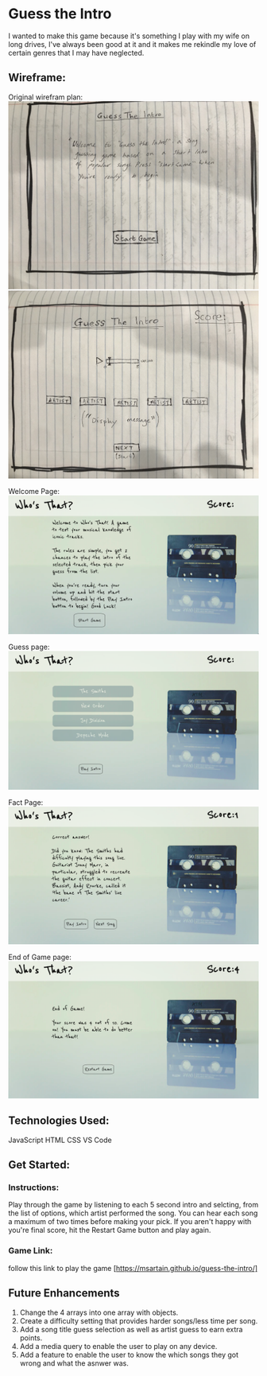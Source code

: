 # Guess the Intro

I wanted to make this game because it's something I play with my wife on long drives, I've always been good at it and it makes me rekindle my love of certain genres that I may have neglected.

## Wireframe:

Original wirefram plan:
![Welcome page](assests/Images/Wireframe_welcome_screen.jpg)
![game screen](assests/Images/Wireframe_game_screen.jpg)

Welcome Page:
![welcome page](assests/Images/Guess_the_Intro-Welcome_screen.png)

Guess page:
![Guess page](assests/Images/Guess_The_Intro-Guess_Screen.png)

Fact Page:
![Fact page](assests/Images/Guess_The_Intro-Fact_screen.png)

End of Game page:
![End of game page](assests/Images/Guess_The_Intro-End_Game_page.png)


## Technologies Used: 
JavaScript
HTML
CSS
VS Code

## Get Started:

### Instructions: 
Play through the game by listening to each 5 second intro and selcting, from the list of options, which artist performed the song. You can hear each song a maximum of two times before making your pick. If you aren't happy with you're final score, hit the Restart Game button and play again.

### Game Link:

follow this link to play the game [https://msartain.github.io/guess-the-intro/]

## Future Enhancements


1. Change the 4 arrays into one array with objects.
2. Create a difficulty setting that provides harder songs/less time per song.
3. Add a song title guess selection as well as artist guess to earn extra points.
4. Add a media query to enable the user to play on any device.
5. Add a feature to enable the user to know the which songs they got wrong and what the asnwer was.
